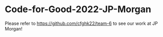 # Code-for-Good-2022-JP-Morgan

Please refer to https://github.com/cfghk22/team-6 to see our work at JP Morgan!
